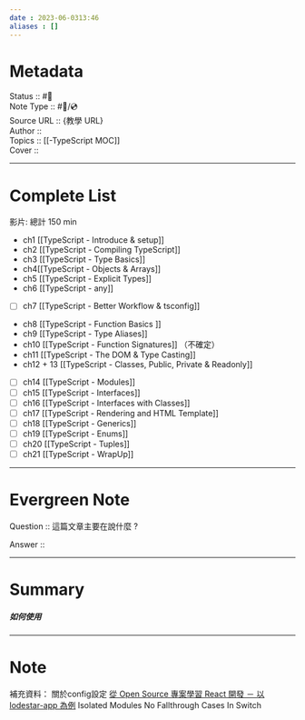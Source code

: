 ```yaml
---
date : 2023-06-0313:46
aliases : []
---
```

# Metadata
Status :: #🌱 <br>
Note Type :: #📨/💿 <br>
Source URL :: {教學 URL} <br>
Author :: <br>
Topics :: [[-TypeScript MOC]] <br>
Cover ::

---
# Complete List
影片: 總計 150 min 
- ch1  [[TypeScript - Introduce & setup]]
- ch2 [[TypeScript - Compiling TypeScript]]
- ch3 [[TypeScript - Type Basics]]
- ch4[[TypeScript - Objects & Arrays]]
- ch5 [[TypeScript - Explicit Types]]
- ch6 [[TypeScript - any]]
- [ ] ch7 [[TypeScript - Better Workflow & tsconfig]]
- ch8 [[TypeScript - Function Basics ]]
- ch9 [[TypeScript - Type Aliases]]
- ch10 [[TypeScript - Function Signatures]] （不確定）
- ch11 [[TypeScript - The DOM & Type Casting]]
- ch12 + 13 [[TypeScript - Classes, Public, Private & Readonly]]
- [ ] ch14 [[TypeScript - Modules]]
- [ ] ch15 [[TypeScript - Interfaces]]
- [ ] ch16 [[TypeScript - Interfaces with Classes]] 
- [ ]  ch17 [[TypeScript - Rendering and HTML Template]] 
- [ ]  ch18 [[TypeScript - Generics]] 
- [ ]  ch19 [[TypeScript - Enums]]
- [ ]  ch20 [[TypeScript - Tuples]]
- [ ]  ch21 [[TypeScript - WrapUp]]

---
# Evergreen Note

Question :: 這篇文章主要在說什麼 ?

Answer ::

---

# Summary 
##### 如何使用
---

# Note
補充資料：
關於config設定
[從 Open Source 專案學習 React 開發 － 以 lodestar-app 為例](https://ithelp.ithome.com.tw/articles/10293467)
Isolated Modules
No Fallthrough Cases In Switch